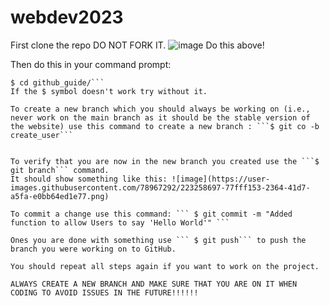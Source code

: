 # webdev2023
First clone the repo DO NOT FORK IT. ![image](https://user-images.githubusercontent.com/78967292/223255944-8b47bde1-d3d0-400c-8d8c-347d49f64447.png)
Do this above!

Then do this in your command prompt:
```$ git clone git@github.com:MinesJA/github_guide.git
$ cd github_guide/```
If the $ symbol doesn't work try without it.

To create a new branch which you should always be working on (i.e., never work on the main branch as it should be the stable version of the website) use this command to create a new branch : ```$ git co -b create_user```


To verify that you are now in the new branch you created use the ```$ git branch``` command.
It should show something like this: ![image](https://user-images.githubusercontent.com/78967292/223258697-77fff153-2364-41d7-a5fa-e0bb64ed1e77.png)

To commit a change use this command: ``` $ git commit -m "Added function to allow Users to say 'Hello World'" ```

Ones you are done with something use ``` $ git push``` to push the branch you were working on to GitHub. 

You should repeat all steps again if you want to work on the project.

ALWAYS CREATE A NEW BRANCH AND MAKE SURE THAT YOU ARE ON IT WHEN CODING TO AVOID ISSUES IN THE FUTURE!!!!!!
